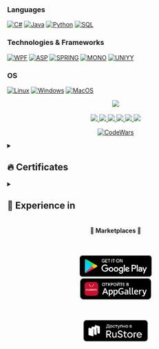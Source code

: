   
### Languages
[![C#](https://img.shields.io/badge/csharp-black?style=for-the-badge&logo=csharp)](https://github.com/DaniilVdovin)
[![Java](https://img.shields.io/badge/java-black?style=for-the-badge&logo=openjdk)](https://github.com/DaniilVdovin)
[![Python](https://img.shields.io/badge/python-black?style=for-the-badge&logo=python)](https://github.com/DaniilVdovin)
[![SQL](https://img.shields.io/badge/sql-black?style=for-the-badge&logo=mysql)](https://github.com/DaniilVdovin)
  
### Technologies & Frameworks
[![WPF](https://img.shields.io/badge/wpf-black?style=for-the-badge&logo=csharp)](https://github.com/DaniilVdovin)
[![ASP](https://img.shields.io/badge/ASP.Net-black?style=for-the-badge&logo=csharp)](https://github.com/DaniilVdovin)
[![SPRING](https://img.shields.io/badge/SPRING-black?style=for-the-badge&logo=SPRING)](https://github.com/DaniilVdovin)
[![MONO](https://img.shields.io/badge/mono-black?style=for-the-badge&logo=csharp)](https://github.com/DaniilVdovin)
[![UNIYY](https://img.shields.io/badge/unity-black?style=for-the-badge&logo=unity)](https://github.com/DaniilVdovin)

### OS
[![Linux](https://img.shields.io/badge/linux-black?style=for-the-badge&logo=Linux)](https://github.com/DaniilVdovin)
[![Windows](https://img.shields.io/badge/Windows-black?style=for-the-badge&logo=Windows)](https://github.com/DaniilVdovin)
[![MacOS](https://img.shields.io/badge/MacOS-black?style=for-the-badge&logo=MacOS)](https://github.com/DaniilVdovin)

<p align="center">
  <a href="https://github.com/DaniilVdovin">
    <img src="https://skillicons.dev/icons?i=docker,androidstudio,arduino,blender,cs,dotnet,idea,py,stackoverflow,sketchup,unity,visualstudio,vscode" />
  </a>
</p>


<p align="center">
  <a href="https://github.com/DaniilVdovin">
    <img src="http://github-profile-summary-cards.vercel.app/api/cards/profile-details?username=DaniilVdovin&theme=transparent"/>
  </a>
  <a href="https://github.com/DaniilVdovin">
    <img src="https://github-readme-streak-stats.herokuapp.com/?user=DaniilVdovin&hide_border=true&card_width=338&theme=transparent"/>
  </a>
  <a href="https://github.com/DaniilVdovin">
    <img src="http://github-profile-summary-cards.vercel.app/api/cards/stats?username=DaniilVdovin&theme=transparent"/>
  </a>
  <a href="https://github.com/DaniilVdovin">
    <img src="http://github-profile-summary-cards.vercel.app/api/cards/most-commit-language?username=DaniilVdovin&theme=transparent"/>
  </a>
  <a href="https://github.com/DaniilVdovin">
    <img src="http://github-profile-summary-cards.vercel.app/api/cards/repos-per-language?username=DaniilVdovin&theme=transparent"/>
  </a>
   <a href="https://github.com/DaniilVdovin">
    <img src="https://github-profile-trophy.vercel.app/?username=DaniilVdovin&theme=onedark&column=4&margin-w=45&margin-h=45"/>
  </a>
</p>


<div align="center">

  [![CodeWars](https://www.codewars.com/users/DaniilVdovin/badges/large)](https://www.codewars.com/users/DaniilVdovin)

</div>

<details>
  <summary><h2>🔥 Certificates</h2></summary>
  <div align="center">
  
  | Organization | Certificate |
  |-|-|
  | [Russian technological university MIREA](https://www.mirea.ru/) | <img width="500" alt="image" src="https://github.com/DaniilVdovin/DaniilVdovin/assets/45402557/e4d73aaa-dc2c-46da-be4e-926f146195e6"> <br> [PDF](https://stepik.org/certificate/9c7ddcd1f62aa7760706b8bddebbb244d85328c7.pdf)|
  | [RUDN](https://www.rudn.ru/) | <img width="500" alt="image" src="https://github.com/DaniilVdovin/DaniilVdovin/assets/45402557/07dd5f76-d6cb-43c2-ac47-bee90c92a014"> <br> [PDF](https://stepik.org/certificate/66c7e3d38b3016189765f9927a7ee494e073744d.pdf)|
  | [RUDN](https://www.rudn.ru/)  | <img width="500" alt="image" src="https://github.com/DaniilVdovin/DaniilVdovin/assets/45402557/cf47d465-95cd-407b-8582-f2084ec2c815"> <br> [PDF](https://stepik.org/certificate/d6a7937310f2eb17eb7bd570948822972ed2c48f.pdf)|
  | [Omsk State Technical University](https://www.omgtu.ru) | <img width="500" alt="image" src="https://github.com/DaniilVdovin/DaniilVdovin/assets/45402557/735b6f28-3158-42ac-abbe-db650f474f04"> <br> [PDF](https://stepik.org/certificate/372dfc97cc6a0e382cdb9485b9bed4c56acb7876.pdf)|
  | [proglib](https://proglib.io/) | <img width="500" alt="image" src="https://github.com/DaniilVdovin/DaniilVdovin/assets/45402557/003ac9f7-7396-45e6-8716-ce0e327818fc"> <br> [PDF](https://stepik.org/certificate/ce789bdaea714ddf0846a4b919a8c03da2e659f3.pdf) |
  | [Mail.ru Group](https://mail.ru/) | <img width="500" alt="image" src="https://github.com/DaniilVdovin/DaniilVdovin/assets/45402557/eb656358-be88-4f6c-a3a5-89be7c40dd8f"> <br> [PDF](https://stepik.org/certificate/1ed06b1a7127ed5daa90ed5177fcd59ee1f5e14f.pdf) |
  
</div>
</details>

<details>
   <summary><h2>🏢 Experience in</h2></summary>
    <div align="center">
      
|  |  |
|---|---|
| July 2023 - present | **Leading Specialist** |
|  | "Scientific and Technological University "Sirius"<br>Sirius, https://siriusuniversity.ru/<br><br>Department of digitalization of education<br><br>Development of software for automating the work processes of the institute's employees.<br>Development of algorithms optimization of tasks that require a lot of manual labor, data sorting, converters, message distribution.<br>Support for Tandem software modules.<br>Help, consultation of employees. |
| January 2022 - July 2023 | **Lead coder** |
| 1 year 5 months | Sochi branch of RUDN University<br>Sochi, www.rudn-sochi.ru/<br><br>Department for the development of digital technologies in educational processes<br><br>Development of software for automating the work processes of the institute's employees.<br>Development of algorithms optimization of tasks that require a lot of manual labor, data sorting, converters, message distribution.<br>Support for MMIS software modules, AUTO schedule, PLANS, workload, integrator.<br>Help, consultation of employees. |
| August 2021 - January 2022 | **Programmer** |
| 6 months | Sochi branch of RUDN University<br>Sochi, www.rudn-sochi.ru/<br><br>Site support, administration of EIOS modules. Work with the team, administration of the portal, development of application programs for automating the workflow, support for the local server of the enterprise. |
| June 2020 - June 2021 | Military |
| 1 year |  |
| January 2019 - June 2020 | **Computer Center Laboratory Assistant** |
| 1 year 6 months | Sochi branch of RUDN University<br>Sochi, www.rudn-sochi.ru/<br><br>Working with the team, supporting the portal, moderating applications for those. support, tech. provision of classrooms, PC assembly/repair, maintenance of a news site, installation of network equipment, laying of twisted pair. Support for video surveillance systems, support for the local server of the enterprise. |

  </div>
</details>

 <div align="center">
  
#### 🛒 Marketplaces 🛒

 <p align="center"  style="padding:30px">
    <a href="https://play.google.com/store/apps/dev?id=4680159475815121969"  style="margin:30px">
      <img src="/google-play-badge.png" height="50"  style="margin:30"/>
    </a>
    <a href="https://appgallery.huawei.com/app/C103324329"  style="margin:30px">
      <img src="/AppGallery_bage.png" height="50"  style="margin:30"/>
    </a>
  </p>
  <p align="center">
    <a href="https://apps.rustore.ru/?devId=MwrWwt8NRX7qN9Eme6es5UEDqwur5%252FFg&appType=MAIN">
      <img src="/RuStore.svg" height="50"  style="margin:30"/>
    </a>  
  </p>
  <img src="https://komarev.com/ghpvc/?username=DaniilVdovin&style=flat&color=blue" alt=""/>
</div>
  

